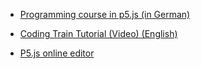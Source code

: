 - [Programming course in p5.js (in German)](http://www.p5js.gym-wst.de/de)
- [Coding Train Tutorial (Video) (English)](https://www.youtube.com/playlist?list=PLRqwX-V7Uu6Zy51Q-x9tMWIv9cueOFTFA)

- [P5.js online editor](https://editor.p5js.org/)
